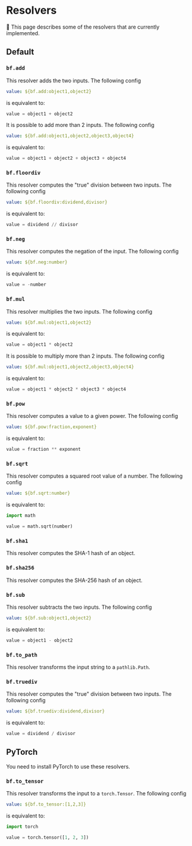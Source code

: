 # Resolvers

:book: This page describes some of the resolvers that are currently implemented.

## Default

### `bf.add`

This resolver adds the two inputs.
The following config

```yaml
value: ${bf.add:object1,object2}
```

is equivalent to:

```python
value = object1 + object2
```

It is possible to add more than 2 inputs.
The following config

```yaml
value: ${bf.add:object1,object2,object3,object4}
```

is equivalent to:

```python
value = object1 + object2 + object3 + object4
```

### `bf.floordiv`

This resolver computes the "true" division between two inputs.
The following config

```yaml
value: ${bf.floordiv:dividend,divisor}
```

is equivalent to:

```python
value = dividend // divisor
```

### `bf.neg`

This resolver computes the negation of the input.
The following config

```yaml
value: ${bf.neg:number}
```

is equivalent to:

```python
value = -number
```

### `bf.mul`

This resolver multiplies the two inputs.
The following config

```yaml
value: ${bf.mul:object1,object2}
```

is equivalent to:

```python
value = object1 * object2
```

It is possible to multiply more than 2 inputs.
The following config

```yaml
value: ${bf.mul:object1,object2,object3,object4}
```

is equivalent to:

```python
value = object1 * object2 * object3 * object4
```

### `bf.pow`

This resolver computes a value to a given power.
The following config

```yaml
value: ${bf.pow:fraction,exponent}
```

is equivalent to:

```python
value = fraction ** exponent
```

### `bf.sqrt`

This resolver computes a squared root value of a number.
The following config

```yaml
value: ${bf.sqrt:number}
```

is equivalent to:

```python
import math

value = math.sqrt(number)
```

### `bf.sha1`

This resolver computes the SHA-1 hash of an object.

### `bf.sha256`

This resolver computes the SHA-256 hash of an object.

### `bf.sub`

This resolver subtracts the two inputs.
The following config

```yaml
value: ${bf.sub:object1,object2}
```

is equivalent to:

```python
value = object1 - object2
```

### `bf.to_path`

This resolver transforms the input string to a ``pathlib.Path``.

### `bf.truediv`

This resolver computes the "true" division between two inputs.
The following config

```yaml
value: ${bf.truediv:dividend,divisor}
```

is equivalent to:

```python
value = dividend / divisor
```

## PyTorch

You need to install PyTorch to use these resolvers.

### `bf.to_tensor`

This resolver transforms the input to a ``torch.Tensor``.
The following config

```yaml
value: ${bf.to_tensor:[1,2,3]}
```

is equivalent to:

```python
import torch

value = torch.tensor([1, 2, 3])
```
